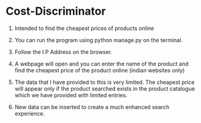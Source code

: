 # Cost-Discriminator
1. Intended to find the cheapest prices of products online 

2. You can run the program using python manage.py on the terminal.

3. Follow the I.P Address on the browser.

4. A webpage will open and you can enter the name of the product and find the cheapest price of the product online (indian websites only)

5. The data that I have provided to this is very limited. The cheapest price will appear only if the product searched exists in the product catalogue which we have provided with limited entries.

6. New data can be inserted to create a much enhanced search experience.
